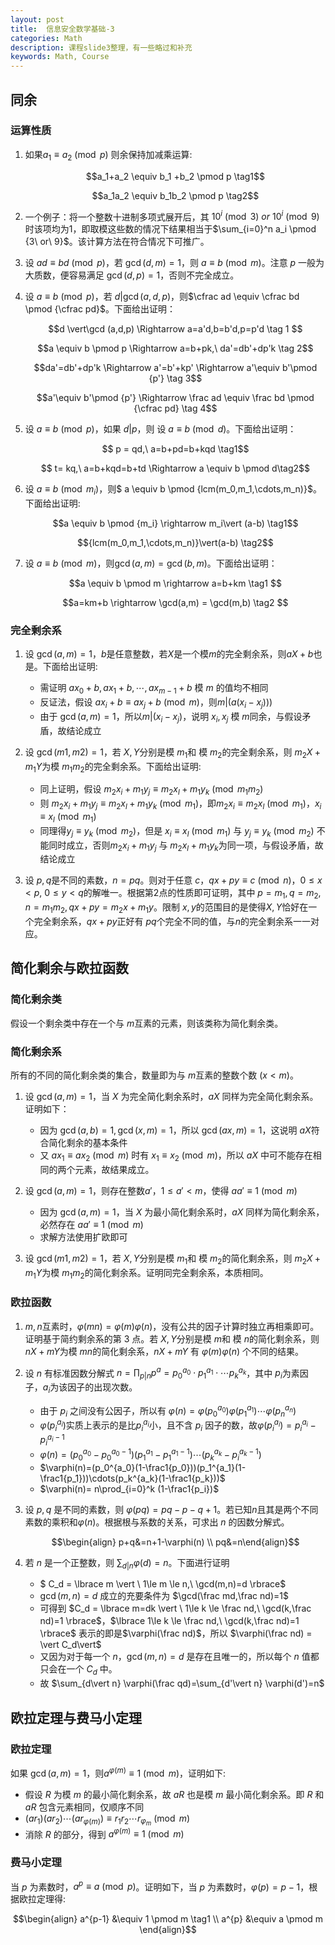 ```yaml
---
layout: post
title:  信息安全数学基础-3
categories: Math
description: 课程slide3整理，有一些略过和补充
keywords: Math, Course 
---
```


## 同余

### 运算性质

1. 如果$a_1 \equiv a_2 \pmod p$ 则余保持加减乘运算:

   $$a_1+a_2 \equiv b_1 +b_2 \pmod p \tag1$$

   $$a_1a_2 \equiv b_1b_2 \pmod p \tag2$$

2. 一个例子：将一个整数十进制多项式展开后，其 $10^{i} \pmod 3\ or\ 10^{i} \pmod 9$ 时该项均为$1$，即取模这些数的情况下结果相当于$\sum_{i=0}^n a_i \pmod {3\ or\  9}$。该计算方法在符合情况下可推广。

3. 设 $ad \equiv bd \pmod p$，若 $\gcd (d,m)=1$，则 $a \equiv b \pmod m$。注意 $p$ 一般为大质数，便容易满足 $\gcd (d,p)=1$，否则不完全成立。

4. 设 $a \equiv b \pmod p$，若 $d \vert\gcd (a,d,p)$，则$\cfrac ad \equiv \cfrac bd \pmod {\cfrac pd}$。下面给出证明：

    $$d \vert\gcd (a,d,p) \Rightarrow a=a'd,b=b'd,p=p'd \tag 1 $$

    $$a \equiv b \pmod p \Rightarrow   a=b+pk,\ da'=db'+dp'k \tag 2$$

    $$da'=db'+dp'k \Rightarrow a'=b'+kp' \Rightarrow a'\equiv b'\pmod {p'} \tag 3$$

    $$a'\equiv b'\pmod {p'} \Rightarrow \frac ad \equiv \frac bd \pmod {\cfrac pd} \tag 4$$

5. 设 $a \equiv b \pmod p$，如果 $d \vert p$，则 设 $a \equiv b \pmod d$。下面给出证明：

     $$ p = qd,\ a=b+pd=b+kqd \tag1$$

     $$ t= kq,\ a=b+kqd=b+td \Rightarrow a \equiv b \pmod d\tag2$$

6. 设 $a \equiv b \pmod {m_i}$，则$ a \equiv b \pmod {lcm(m_0,m_1,\cdots,m_n)}$。下面给出证明:

    $$a \equiv b \pmod {m_i} \rightarrow m_i\vert (a-b) \tag1$$

    $${lcm(m_0,m_1,\cdots,m_n)}\vert(a-b) \tag2$$

7. 设 $a \equiv b \pmod m$，则$\gcd(a,m) = \gcd(b,m)$。下面给出证明：

    $$a \equiv b \pmod m \rightarrow a=b+km \tag1 $$

    $$a=km+b \rightarrow \gcd(a,m) = \gcd(m,b) \tag2 $$

### 完全剩余系

1. 设 $\gcd (a,m)=1$，$b$是任意整数，若$X$是一个模$m$的完全剩余系，则$aX+b$也是。下面给出证明:
    - 需证明 $ax_0+b,ax_1+b,\cdots,ax_{m-1}+b$ 模 $m$ 的值均不相同
    - 反证法，假设 $ax_i+b \equiv ax_j+b \pmod m$，则$m \vert (a(x_i-x_j)))$
    - 由于 $\gcd(a,m)=1$，所以$m \vert(x_i-x_j)$，说明 $x_i,x_j$ 模 $m$同余，与假设矛盾，故结论成立

2. 设 $\gcd(m1,m2)=1$，若 $X,Y$分别是模 $m_1$和 模 $m_2$的完全剩余系，则 $m_2X+m_1Y$为模 $m_1m_2$的完全剩余系。下面给出证明:
    - 同上证明，假设 $m_2x_i+m_1y_j \equiv m_2x_l+m_1y_k \pmod{m_1m_2}$
    - 则 $m_2x_i+m_1y_j \equiv m_2x_l+m_1y_k \pmod{m_1}$，即$m_2x_i\equiv m_2x_l \pmod{m_1}$，$x_i\equiv x_l \pmod{m_1}$
    - 同理得$y_j\equiv y_k \pmod{m_2}$，但是 $x_i\equiv x_l \pmod{m_1}$ 与 $y_j\equiv y_k \pmod{m_2}$ 不能同时成立，否则$m_2x_i+m_1y_j$ 与 $m_2x_l+m_1y_k$为同一项，与假设矛盾，故结论成立

3. 设 $p,q$是不同的素数，$n=pq$。则对于任意 $c$，$qx+py \equiv c \pmod n$，$0 \le x< p,\ 0 \le y< q$的解唯一。根据第$2$点的性质即可证明，其中 $p=m_1,q=m_2,n=m_1m_2,qx+py=m_2x+m_1y$。限制 $x,y$的范围目的是使得$X,Y$恰好在一个完全剩余系，$qx+py$正好有 $pq$个完全不同的值，与$n$的完全剩余系一一对应。

## 简化剩余与欧拉函数

### 简化剩余类

假设一个剩余类中存在一个与 $m$互素的元素，则该类称为简化剩余类。

### 简化剩余系

所有的不同的简化剩余类的集合，数量即为与 $m$互素的整数个数 $(x < m)$。

1. 设 $\gcd(a,m)=1$，当 $X$ 为完全简化剩余系时，$aX$ 同样为完全简化剩余系。证明如下：
    - 因为 $\gcd(a,b)=1,\gcd(x,m)=1$，所以 $\gcd(ax,m)=1$，这说明 $aX$符合简化剩余的基本条件
    - 又 $ax_1 \equiv ax_2 \pmod m$ 时有 $x_1 \equiv x_2 \pmod m$，所以 $aX$ 中可不能存在相同的两个元素，故结果成立。

2. 设 $\gcd(a,m)=1$，则存在整数$a'$，$1\le a'< m$，使得 $aa' \equiv 1 \pmod m$
    - 因为 $\gcd(a,m)=1$，当 $X$ 为最小简化剩余系时，$aX$ 同样为简化剩余系，必然存在 $aa'\equiv1 \pmod m$
    - 求解方法使用扩欧即可

3. 设 $\gcd(m1,m2)=1$，若 $X,Y$分别是模 $m_1$和 模 $m_2$的简化剩余系，则 $m_2X+m_1Y$为模 $m_1m_2$的简化剩余系。证明同完全剩余系，本质相同。

### 欧拉函数

1. $m,n$互素时，$\varphi(mn)=\varphi(m)\varphi(n)$，没有公共的因子计算时独立再相乘即可。证明基于简约剩余系的第 $3$ 点。若 $X,Y$分别是模 $m$和 模 $n$的简化剩余系，则 $nX+mY$为模 $mn$的简化剩余系，$nX+mY$ 有 $\varphi(m)\varphi(n)$ 个不同的结果。

2. 设 $n$ 有标准因数分解式 $n=\prod_{p\vert n} p^a=p_0^{a_0}\cdot p_1^{a_1}\cdot \cdots p_k^{a_k}$，其中 $p_i$为素因子，$a_i$为该因子的出现次数。
    - 由于 $p_i$ 之间没有公因子，所以有 $\varphi(n)= \varphi(p_0^{a_0})\varphi(p_1^{a_1})\cdots \varphi(p_n^{a_n})$
    - $\varphi(p_i^{a_i})$实质上表示的是比$p_i^{a_i}$小，且不含 $p_i$ 因子的数，故$\varphi(p_i^{a_i})=p_i^{a_i}-p_i^{a_i-1}$
    - $\varphi(n)=(p_0^{a_0}-p_0^{a_0-1})(p_1^{a_1}-p_1^{a_1-1})\cdots(p_k^{a_k}-p_i^{a_k-1})$
    - $\varphi(n)=(p_0^{a_0}(1-\frac1{p_0}))(p_1^{a_1}(1-\frac1{p_1}))\cdots(p_k^{a_k}(1-\frac1{p_k}))$
    - $\varphi(n)= n\prod_{i=0}^k (1-\frac1{p_i})$

3. 设 $p,q$ 是不同的素数，则 $\varphi(pq)=pq-p-q+1$。若已知$n$且其是两个不同素数的乘积和$\varphi(n)$。根据根与系数的关系，可求出 $n$ 的因数分解式。

    $$\begin{align}  p+q&=n+1-\varphi(n) \\ pq&=n\end{align}$$

4. 若 $n$ 是一个正整数，则 $\sum_{d\vert n} \varphi(d)=n$。下面进行证明
    - $ C_d  = \lbrace m \vert \ 1\le m \le n,\ \gcd(m,n)=d \rbrace$
    - $\gcd(m,n)=d$ 成立的充要条件为  $\gcd(\frac md,\frac nd)=1$
    - 可得到 $C_d = \lbrace m=dk \vert \  1\le k \le \frac nd,\ \gcd(k,\frac nd)=1 \rbrace$，$\lbrace  1\le k \le \frac nd,\ \gcd(k,\frac nd)=1 \rbrace$ 表示的即是$\varphi(\frac nd)$，所以 $\varphi(\frac nd) = \vert C_d\vert$
    - 又因为对于每一个 $n$，$\gcd(m,n)=d$ 是存在且唯一的，所以每个 $n$ 值都只会在一个 $C_d$ 中。
    - 故 $\sum_{d\vert n} \varphi(\frac qd)=\sum_{d'\vert n} \varphi(d')=n$

## 欧拉定理与费马小定理

### 欧拉定理

如果 $\gcd(a,m)=1$，则$a^{\varphi(m)} \equiv1\pmod m$，证明如下:

- 假设 $R$ 为模 $m$ 的最小简化剩余系，故 $aR$ 也是模 $m$ 最小简化剩余系。即 $R$ 和 $aR$ 包含元素相同，仅顺序不同
- $(ar_1)(ar_2)\cdots(ar_{\varphi(m)})\equiv r_1r_2\cdots r_{\varphi_m} \pmod m$
- 消除 $R$ 的部分，得到 $a^{\varphi(m)} \equiv 1 \pmod m$

### 费马小定理

当 $p$ 为素数时，$a^p \equiv a \pmod p$。证明如下，当 $p$ 为素数时，$\varphi(p)=p-1$，根据欧拉定理得:

$$\begin{align} a^{p-1} &\equiv 1 \pmod m \tag1 \\ a^{p} &\equiv a \pmod m  \end{align}$$

